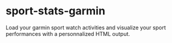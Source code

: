 # sport-stats-garmin
Load your garmin sport watch activities and visualize your sport performances with a personnalized HTML output.
